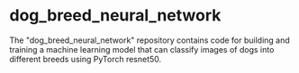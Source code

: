 # dog_breed_neural_network
The "dog_breed_neural_network" repository contains code for building and training a machine learning model that can classify images of dogs into different breeds using PyTorch resnet50.
